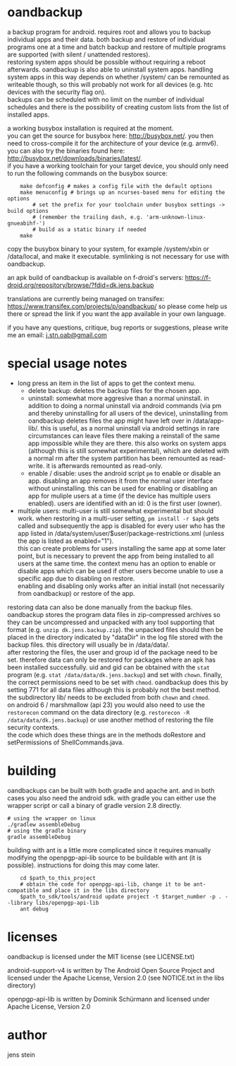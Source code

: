 oandbackup
=======
a backup program for android. requires root and allows you to backup individual apps and their data.
both backup and restore of individual programs one at a time and batch backup and restore of multiple programs are supported (with silent / unattended restores).  
restoring system apps should be possible without requiring a reboot afterwards. oandbackup is also able to uninstall system apps. handling system apps in this way depends on whether /system/ can be remounted as writeable though, so this will probably not work for all devices (e.g. htc devices with the security flag on).  
backups can be scheduled with no limit on the number of individual schedules and there is the possibility of creating custom lists from the list of installed apps.

a working busybox installation is required at the moment.   
you can get the source for busybox here: http://busybox.net/. you then need to cross-compile it for the architecture of your device (e.g. armv6). you can also try the binaries found here: http://busybox.net/downloads/binaries/latest/.   
if you have a working toolchain for your target device, you should only need to run the following commands on the busybox source:
```
    make defconfig # makes a config file with the default options
    make menuconfig # brings up an ncurses-based menu for editing the options
        # set the prefix for your toolchain under busybox settings -> build options 
        # (remember the trailing dash, e.g. 'arm-unknown-linux-gnueabihf-')
        # build as a static binary if needed
    make
```
copy the busybox binary to your system, for example /system/xbin or /data/local, and make it executable. symlinking is not necessary for use with oandbackup.

an apk build of oandbackup is available on f-droid's servers: https://f-droid.org/repository/browse/?fdid=dk.jens.backup

translations are currently being managed on transifex: https://www.transifex.com/projects/p/oandbackup/
so please come help us there or spread the link if you want the app available in your own language.

if you have any questions, critique, bug reports or suggestions, please write me an email: j.stn.oab@gmail.com 

special usage notes
===========
 * long press an item in the list of apps to get the context menu. 
   * delete backup: deletes the backup files for the chosen app.
   * uninstall: somewhat more aggresive than a normal uninstall. in addition to doing a normal uninstall via android commands (via pm and thereby uninstalling for all users of the device), uninstalling from oandbackup deletes files the app might have left over in /data/app-lib/. this is useful, as a normal uninstall via android settings in rare circumstances can leave files there making a reinstall of the same app impossible while they are there.
   this also works on system apps (although this is still somewhat experimental), which are deleted with a normal rm after the system partition has been remounted as read-write. it is afterwards remounted as read-only.
   * enable / disable: uses the android script `pm` to enable or disable an app. disabling an app removes it from the normal user interface without uninstalling. this can be used for enabling or disabling an app for muliple users at a time (if the device has multiple users enabled). users are identified with an id: 0 is the first user (owner).
 * multiple users: multi-user is still somewhat experimental but should work. when restoring in a multi-user setting, `pm install -r $apk` gets called and subsequently the app is disabled for every user who has the app listed in /data/system/user/$user/package-restrictions.xml (unless the app is listed as enabled="1").   
this can create problems for users installing the same app at some later point, but is necessary to prevent the app from being installed to all users at the same time. the context menu has an option to enable or disable apps which can be used if other users become unable to use a specific app due to disabling on restore.   
enabling and disabling only works after an initial install (not necessarily from oandbackup) or restore of the app.

restoring data can also be done manually from the backup files. oandbackup stores the program data files in zip-compressed archives so they can be uncompressed and unpacked with any tool supporting that format (e.g. ```unzip dk.jens.backup.zip```). the unpacked files should then be placed in the directory indicated by "dataDir" in the log file stored with the backup files. this directory will usually be in /data/data/.  
after restoring the files, the user and group id of the package need to be set. therefore data can only be restored for packages where an apk has been installed successfully. uid and gid can be obtained with the ```stat``` program (e.g. ```stat /data/data/dk.jens.backup```) and set with ```chown```. finally, the correct permissions need to be set with ```chmod```. oandbackup does this by setting 771 for all data files although this is probably not the best method. the subdirectory lib/ needs to be excluded from both ```chown``` and ```chmod```.  
on android 6 / marshmallow (api 23) you would also need to use the ```restorecon``` command on the data directory (e.g. ```restorecon -R /data/data/dk.jens.backup```) or use another method of restoring the file security contexts.  
the code which does these things are in the methods doRestore and setPermissions of ShellCommands.java.

building
========
oandbackups can be built with both gradle and apache ant. and in both cases you also need the android sdk.
with gradle you can either use the wrapper script or call a binary of gradle version 2.8 directly.
```
# using the wrapper on linux
./gradlew assembleDebug
# using the gradle binary
gradle assembleDebug
```
building with ant is a little more complicated since it requires manually modifying the openpgp-api-lib source to be buildable with ant (it is possible). instructions for doing this may come later.
```
    cd $path_to_this_project
    # obtain the code for openpgp-api-lib, change it to be ant-compatible and place it in the libs directory
    $path_to_sdk/tools/android update project -t $target_number -p . --library libs/openpgp-api-lib
    ant debug
```

licenses
=======
oandbackup is licensed under the MIT license (see LICENSE.txt)

android-support-v4 is written by The Android Open Source Project and licensed under the Apache License, Version 2.0 (see NOTICE.txt in the libs directory)

openpgp-api-lib is written by Dominik Schürmann and licensed under Apache License, Version 2.0

author
======
jens stein
